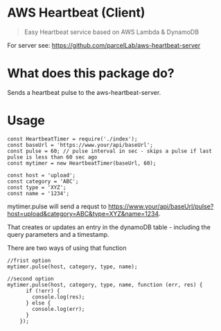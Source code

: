 # AWS Heartbeat (Client)

> Easy Heartbeat service based on AWS Lambda &amp; DynamoDB

For server see: https://github.com/parcelLab/aws-heartbeat-server


# What does this package do?

Sends a heartbeat pulse to the aws-heartbeat-server.

# Usage

```
const HeartbeatTimer = require('./index');
const baseUrl = 'https://www.your/api/baseUrl';
const pulse = 60; // pulse interval in sec - skips a pulse if last pulse is less than 60 sec ago
const mytimer = new HeartbeatTimer(baseUrl, 60);

const host = 'upload';
const category = 'ABC';
const type = 'XYZ';
const name = '1234';
```

mytimer.pulse will send a requst to https://www.your/api/baseUrl/pulse?host=upload&category=ABC&type=XYZ&name=1234.

That creates or updates an entry in the dynamoDB table - including the query parameters and a timestamp.

There are two ways of using that function

```
//frist option
mytimer.pulse(host, category, type, name);

//second option
mytimer.pulse(host, category, type, name, function (err, res) {
      if (!err) {
        console.log(res);
      } else {
        console.log(err);
      }
    });
```
